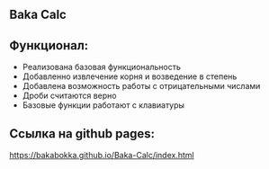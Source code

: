 ## Baka Calc


## Функционал:
* Реализована базовая функциональность
* Добавленно извлечение корня и возведение в степень
* Добавлена возможность работы с отрицательными числами
* Дроби считаются верно
* Базовые функции работают с клавиатуры


## Ссылка на github pages:
https://bakabokka.github.io/Baka-Calc/index.html
